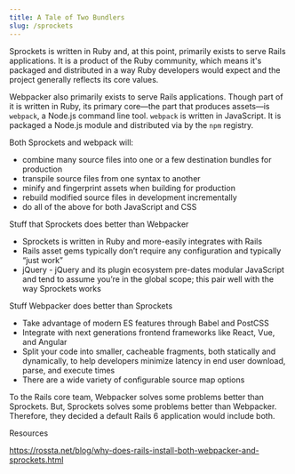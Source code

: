 ```yaml
---
title: A Tale of Two Bundlers
slug: /sprockets
---
```


Sprockets is written in Ruby and, at this point, primarily exists to serve Rails applications. It is a product of the Ruby community, which means it's packaged and distributed in a way Ruby developers would expect and the project generally reflects its core values.

Webpacker also primarily exists to serve Rails applications. Though part of it is written in Ruby, its primary core—the part that produces assets—is `webpack`, a Node.js command line tool. `webpack` is written in JavaScript. It is packaged a Node.js module and distributed via by the `npm` registry.

Both Sprockets and webpack will:

- combine many source files into one or a few destination bundles for production
- transpile source files from one syntax to another
- minify and fingerprint assets when building for production
- rebuild modified source files in development incrementally
- do all of the above for both JavaScript and CSS

Stuff that Sprockets does better than Webpacker

- Sprockets is written in Ruby and more-easily integrates with Rails
- Rails asset gems typically don’t require any configuration and typically “just work”
- jQuery - jQuery and its plugin ecosystem pre-dates modular JavaScript and tend to assume you’re in the global scope; this pair well with the way Sprockets works

Stuff Webpacker does better than Sprockets

- Take advantage of modern ES features through Babel and PostCSS
- Integrate with next generations frontend frameworks like React, Vue, and Angular
- Split your code into smaller, cacheable fragments, both statically and dynamically, to help developers minimize latency in end user download, parse, and execute times
- There are a wide variety of configurable source map options

To the Rails core team, Webpacker solves some problems better than Sprockets. But, Sprockets solves some problems better than Webpacker. Therefore, they decided a default Rails 6 application would include both.

Resources

https://rossta.net/blog/why-does-rails-install-both-webpacker-and-sprockets.html
